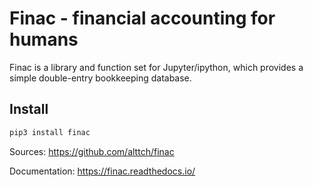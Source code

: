 # Finac - financial accounting for humans

Finac is a library and function set for Jupyter/ipython, which provides a
simple double-entry bookkeeping database.

## Install

```bash
pip3 install finac
```

Sources: https://github.com/alttch/finac

Documentation: https://finac.readthedocs.io/
